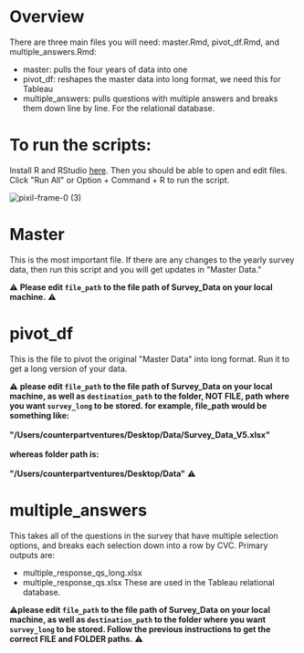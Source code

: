 # Overview

There are three main files you will need: master.Rmd, pivot_df.Rmd, and multiple_answers.Rmd:

- master: pulls the four years of data into one
- pivot_df: reshapes the master data into long format, we need this for Tableau
- multiple_answers: pulls questions with multiple answers and breaks them down line by line. For the relational database.


# To run the scripts:

Install R and RStudio [here](https://posit.co/download/rstudio-desktop/). Then you should be able to open and edit files.
Click "Run All" or Option + Command + R to run the script. 

![pixil-frame-0 (3)](https://github.com/user-attachments/assets/fab193f7-7dff-4dd2-8f4f-fb3c17873a45)


# Master

This is the most important file. If there are any changes to the yearly survey data, then run this script and you will get updates in "Master Data."

⚠️ **Please edit `file_path` to the file path of Survey_Data on your local machine.** ⚠️


# pivot_df

This is the file to pivot the original "Master Data" into long format. Run it to get a long version of your data. 

⚠️ **please edit `file_path` to the file path of Survey_Data on your local machine, as well as `destination_path` to the **folder, NOT FILE, path** where you want `survey_long` to be stored. for example, file_path would be something like:<br><br>"/Users/counterpartventures/Desktop/Data/Survey_Data_V5.xlsx"<br><br>whereas folder path is:<br><br>"/Users/counterpartventures/Desktop/Data"** ⚠️

# multiple_answers

This takes all of the questions in the survey that have multiple selection options, and breaks each selection down into a row by CVC. Primary outputs are: 
- multiple_response_qs_long.xlsx
- multiple_response_qs.xlsx
These are used in the Tableau relational database.

⚠️**please edit `file_path` to the file path of Survey_Data on your local machine, as well as `destination_path` to the folder where you want `survey_long` to be stored. Follow the previous instructions to get the correct FILE and FOLDER paths.** ⚠️

